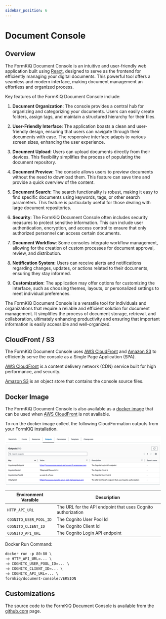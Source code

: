 ```yaml
---
sidebar_position: 6
---
```


# Document Console


## Overview

The FormKiQ Document Console is an intuitive and user-friendly web application built using [React](https://react.dev), designed to serve as the frontend for efficiently managing your digital documents. This powerful tool offers a seamless and modern interface, making document management an effortless and organized process.

Key features of the FormKiQ Document Console include:

1. **Document Organization**: The console provides a central hub for organizing and categorizing your documents. Users can easily create folders, assign tags, and maintain a structured hierarchy for their files.

2. **User-Friendly Interface**: The application boasts a clean and user-friendly design, ensuring that users can navigate through their documents with ease. The responsive interface adapts to various screen sizes, enhancing the user experience.

3. **Document Upload**: Users can upload documents directly from their devices. This flexibility simplifies the process of populating the document repository.

4. **Document Preview**: The console allows users to preview documents without the need to download them. This feature can save time and provide a quick overview of the content.

5. **Document Search**: The search functionality is robust, making it easy to find specific documents using keywords, tags, or other search parameters. This feature is particularly useful for those dealing with large document repositories.

6. **Security**: The FormKiQ Document Console often includes security measures to protect sensitive information. This can include user authentication, encryption, and access control to ensure that only authorized personnel can access certain documents.

10. **Document Workflow**: Some consoles integrate workflow management, allowing for the creation of custom processes for document approval, review, and distribution.

11. **Notification System**: Users can receive alerts and notifications regarding changes, updates, or actions related to their documents, ensuring they stay informed.

12. **Customization**: The application may offer options for customizing the interface, such as choosing themes, layouts, or personalized settings to meet individual preferences.

The FormKiQ Document Console is a versatile tool for individuals and organizations that require a reliable and efficient solution for document management. It simplifies the process of document storage, retrieval, and collaboration, ultimately enhancing productivity and ensuring that important information is easily accessible and well-organized.

## CloudFront / S3

The FormKiQ Document Console uses [AWS CloudFront](https://aws.amazon.com/cloudfront) and [Amazon S3](https://aws.amazon.com/s3/) to efficiently serve the console as a Single Page Application (SPA).

[AWS CloudFront](https://aws.amazon.com/cloudfront) is a content delivery network (CDN) service built for high performance, and security.

[Amazon S3](https://aws.amazon.com/s3/) is an object store that contains the console source files.

## Docker Image

The FormKiQ Document Console is also available as a [docker image](https://hub.docker.com/repository/docker/formkiq/document-console) that can be used when [AWS CloudFront](https://aws.amazon.com/cloudfront) is not available.

To run the docker image collect the following CloudFormation outputs from your FormKiQ installation.

![Document Console CloudFormation Outputs](./img/document-console-cf-outputs.png)

| Environment Varaible    | Description |
| -------- | ------- |
| `HTTP_API_URL` | The URL for the API endpoint that uses Cognito authorization |
| `COGNITO_USER_POOL_ID` | The Cognito User Pool Id |
| `COGNITO_CLIENT_ID` | The Cognito Client Id |
| `COGNITO_API_URL` | The Cognito Login API endpoint |

Docker Run Command:

```
docker run -p 80:80 \
-e HTTP_API_URL=... \
-e COGNITO_USER_POOL_ID=... \
-e COGNITO_CLIENT_ID=... \
-e COGNITO_API_URL=... \ 
formkiq/document-console:VERSION
```

## Customizations

The source code to the FormKiQ Document Console is available from the [github.com](https://github.com/formkiq/formkiq-document-console) page.
